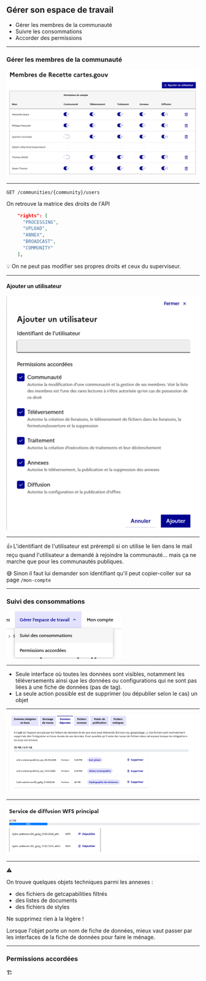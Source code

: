 
## Gérer son espace de travail

* Gérer les membres de la communauté
* Suivre les consommations
* Accorder des permissions

------

### Gérer les membres de la communauté

![Membres d'une communauté](images/membres.png)

------

```swagger
GET /communities/{community}/users
```

On retrouve la matrice des droits de l'API

```json
    "rights": [
      "PROCESSING",
      "UPLOAD",
      "ANNEX",
      "BROADCAST",
      "COMMUNITY"
    ],
```

💡 On ne peut pas modifier ses propres droits et ceux du superviseur.


------

#### Ajouter un utilisateur

![Membres d'une communauté](images/ajouter-un-utilisateur.png)

------

👍 L'identifiant de l'utilisateur est prérempli si on utilise le lien dans le mail reçu quand l'utilisateur a demandé à rejoindre la communauté... mais ça ne marche que pour les communautés publiques.

😅 Sinon il faut lui demander son identifiant qu'il peut copier-coller sur sa page `/mon-compte`

------

### Suivi des consommations

![Menu Suivi des consommations](images/menu-suivi-des-consommations.png)

------

* Seule interface où toutes les données sont visibles, notamment les téléversements ainsi que les données ou configurations qui ne sont pas liées à une fiche de données (pas de tag).
* La seule action possible est de supprimer (ou dépublier selon le cas) un objet

------

![Suivi des consommations Données Déposées](images/consommation-donnees-deposees.png)

------

![Suivi des consommations Données Déposées](images/consommation-endpoint.png)

------

⚠️

On trouve quelques objets techniques parmi les annexes :

* des fichiers de getcapabilities filtrés
* des listes de documents
* des fichiers de styles

Ne supprimez rien à la légère !

Lorsque l'objet porte un nom de fiche de données, mieux vaut passer par les interfaces de la fiche de données pour faire le ménage.

------

### Permissions accordées

🏗️